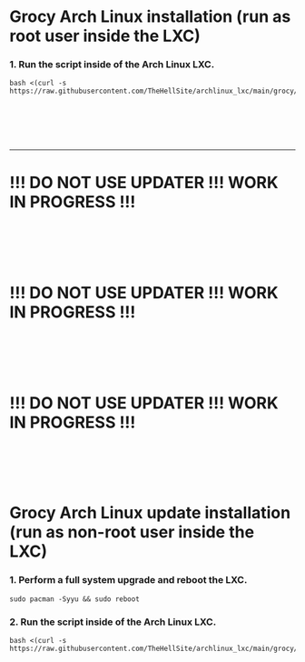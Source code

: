 # Grocy Arch Linux installation (run as root user inside the LXC)

### 1. Run the script inside of the Arch Linux LXC.

  ```
  bash <(curl -s https://raw.githubusercontent.com/TheHellSite/archlinux_lxc/main/grocy/grocy_installer.sh)
  ```

<br />
<br />
<br />
<br />
<hr>

# !!! DO NOT USE UPDATER !!! WORK IN PROGRESS !!!

<br />
<br />
<br />
<br />

# !!! DO NOT USE UPDATER !!! WORK IN PROGRESS !!!

<br />
<br />
<br />
<br />

# !!! DO NOT USE UPDATER !!! WORK IN PROGRESS !!!

<br />
<br />
<br />
<br />

# Grocy Arch Linux update installation (run as non-root user inside the LXC)

### 1. Perform a full system upgrade and reboot the LXC.

  ```
  sudo pacman -Syyu && sudo reboot
  ```

### 2. Run the script inside of the Arch Linux LXC.

  ```
  bash <(curl -s https://raw.githubusercontent.com/TheHellSite/archlinux_lxc/main/grocy/grocy_updater.sh)
  ```
